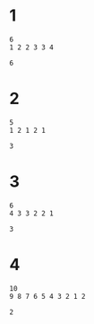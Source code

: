 # 1
```
6
1 2 2 3 3 4
```
```
6
```
# 2
```
5
1 2 1 2 1
```
```
3
```
# 3
```
6
4 3 3 2 2 1
```
```
3
```
# 4
```
10
9 8 7 6 5 4 3 2 1 2
```
```
2
```
